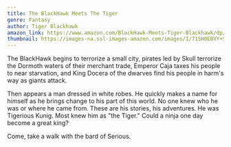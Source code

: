 ```yaml
---
title: The BlackHawk Meets The Tiger
genre: Fantasy
author: Tiger Blackhawk
amazon_link: https://www.amazon.com/BlackHawk-Meets-Tiger-Blackhawk/dp/1648954251/ref=tmm_pap_swatch_0?_encoding=UTF8&qid=1642675280&sr=8-1
thumbnail: https://images-na.ssl-images-amazon.com/images/I/71SH0EBVY+S.jpg
---
```

The BlackHawk begins to terrorize a small city, pirates led by Skull terrorize the Dormoth waters of their merchant trade, Emperor Caja taxes his people to near starvation, and King Docera of the dwarves find his people in harm's way as giants attack.

Then appears a man dressed in white robes. He quickly makes a name for himself as he brings change to his part of this world. No one knew who he was or where he came from. These are his stories, his adventures. He was Tigerious Kunig. Most knew him as "the Tiger." Could a ninja one day become a great king?

Come, take a walk with the bard of Serious.